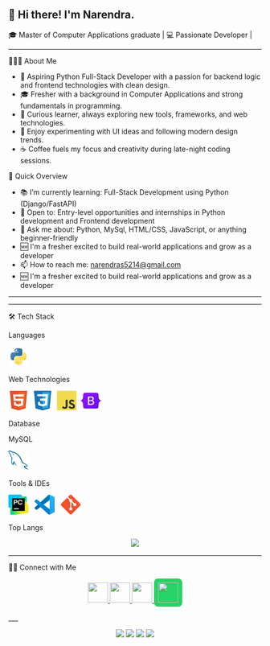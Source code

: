 👋 Hi there! I'm Narendra.
---
🎓 Master of Computer Applications graduate  |  💻 Passionate Developer  |   
___
👨🏻‍💻 About Me
- 🐍 Aspiring Python Full-Stack Developer with a passion for backend logic and frontend technologies with clean design.
- 🎓 Fresher with a background in Computer Applications and strong fundamentals in programming.
- 🧠 Curious learner, always exploring new tools, frameworks, and web technologies.
- 🎨 Enjoy experimenting with UI ideas and following modern design trends.
- ☕ Coffee fuels my focus and creativity during late-night coding sessions.

📌 Quick Overview

- 📚 I’m currently learning: Full-Stack Development using Python (Django/FastAPI)
- 👀 Open to: Entry-level opportunities and internships in Python development and Frontend development
- 💬 Ask me about: Python, MySql, HTML/CSS, JavaScript, or anything beginner-friendly
- 🆕 I'm a fresher excited to build real-world applications and grow as a developer
- 📫 How to reach me: [narendras5214@gmail.com](mailto:narendras5214@gmail.com)
- 🆕 I'm a fresher excited to build real-world applications and grow as a developer
___
___
🛠 Tech Stack

Languages
  
<img src="https://raw.githubusercontent.com/devicons/devicon/master/icons/python/python-original.svg" alt="python" width="40" height="40"/>

Web Technologies

<p>
<img src="https://raw.githubusercontent.com/devicons/devicon/master/icons/html5/html5-original.svg" alt="html5" width="40" height="40"/>&nbsp;
<img src="https://raw.githubusercontent.com/devicons/devicon/master/icons/css3/css3-original.svg" alt="css3" width="40" height="40"/>&nbsp;
<img src="https://raw.githubusercontent.com/devicons/devicon/master/icons/javascript/javascript-original.svg" alt="javascript" width="40" height="40"/>&nbsp;
<img src="https://raw.githubusercontent.com/devicons/devicon/master/icons/bootstrap/bootstrap-original.svg" alt="bootstrap" width="40" height="40"/>&nbsp;
</p>

Database

MySQL

<img src="https://raw.githubusercontent.com/devicons/devicon/master/icons/mysql/mysql-original.svg" alt="mysql" width="40" height="40"/>&nbsp;

Tools & IDEs
<p>
  <img src="https://raw.githubusercontent.com/devicons/devicon/master/icons/pycharm/pycharm-original.svg" alt="pycharm" width="40" height="40"/>&nbsp;&nbsp;
  <img src="https://raw.githubusercontent.com/devicons/devicon/master/icons/vscode/vscode-original.svg" alt="vscode" width="40" height="40"/>&nbsp;&nbsp;
  <img src="https://raw.githubusercontent.com/devicons/devicon/master/icons/git/git-original.svg" alt="git" width="40" height="40"/>&nbsp;&nbsp;
  <link rel="stylesheet" href="https://cdnjs.cloudflare.com/ajax/libs/font-awesome/6.5.0/css/all.min.css">
</p>

Top Langs

 
<p align="center">
  <img src="https://github-readme-stats.vercel.app/api/top-langs/?username=Narendra2211&layout=compact&theme=radical&hide_border=false&langs_count=6" />
</p>

___
🤝🏻 Connect with Me

<p align="center">
   <a href="https://www.linkedin.com/in/narendra-surthani-396727305/"target="_blank">
    <img src="https://cdn.jsdelivr.net/gh/devicons/devicon/icons/linkedin/linkedin-original.svg" width="40" height="40"/>
   </a>

  <a href="mailto:narendras5214@gmail.com" target="_blank">
    <img src="https://img.icons8.com/color/48/000000/gmail.png"width="40" height="40"/>
  </a>

  <a href="https://www.instagram.com/mugdha_surthani_24/" target="_blank">
    <img src="https://img.icons8.com/fluency/48/000000/instagram-new.png" width="40" height="40"/>
  </a>

  <a href="https://wa.me/917989388191">
  <img src="https://img.icons8.com/ios-filled/50/FFFFFF/whatsapp.png" style="background-color:#25D366; padding:8px; border-radius:8px;" width="40" height="40"/>
  </a>
</p>
___

<p align="center">
  <img src="https://img.shields.io/badge/-Problem%20Solver-8e44ad?style=for-the-badge" />
  <img src="https://img.shields.io/badge/-Team%20Player-27ae60?style=for-the-badge" />
  <img src="https://img.shields.io/badge/-Creative%20Thinker-e67e22?style=for-the-badge" />
  <img src="https://img.shields.io/badge/-Lifelong%20Learner-f1c40f?style=for-the-badge" />
</p>


   
  

   


